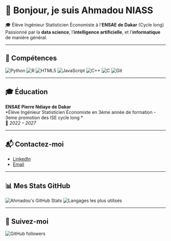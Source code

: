 # 👋 Bonjour, je suis Ahmadou NIASS

🎓 Élève Ingénieur Statisticien Économiste à l'**ENSAE de Dakar** (Cycle long)  
Passionné par la **data science**, l’**intelligence artificielle**, et l'**informatique** de manière général.



---

## 💼 Compétences
![Python](https://img.shields.io/badge/-Python-3776AB?logo=python&logoColor=white&style=for-the-badge)
![R](https://img.shields.io/badge/-R-276DC3?logo=r&logoColor=white&style=for-the-badge)
![HTML5](https://img.shields.io/badge/-HTML5-E34F26?logo=html5&logoColor=white&style=for-the-badge)
![JavaScript](https://img.shields.io/badge/-JavaScript-F7DF1E?logo=javascript&logoColor=black&style=for-the-badge)
![C++](https://img.shields.io/badge/-C++-00599C?logo=c%2B%2B&logoColor=white&style=for-the-badge)
![C](https://img.shields.io/badge/-C-A8B9CC?logo=c&logoColor=black&style=for-the-badge)
![Git](https://img.shields.io/badge/-Git-F05032?logo=git&logoColor=white&style=for-the-badge)

---

## 🎓 Éducation

**ENSAE Pierre Ndiaye de Dakar**  
*Élève Ingénieur Statisticien Économiste en 3ème année de formation - 3eme promotion des ISE cycle long *  
📅 *2022 – 2027*

---

## 📬 Contactez-moi

- [LinkedIn](https://www.linkedin.com/in/ahmadou-niass-9457582ab/)  
- [Email](mailto:ahmadouniass2@gmail.com)

---

## 📊 Mes Stats GitHub

![Ahmadou's GitHub Stats](https://github-readme-stats.vercel.app/api?username=ahmadouniass&show_icons=true&theme=default)
![Langages les plus utilisés](https://github-readme-stats.vercel.app/api/top-langs/?username=ahmadouniass&layout=compact)

---

## 📢 Suivez-moi

![GitHub followers](https://img.shields.io/github/followers/ahmadouniass?label=Followers&style=social)
